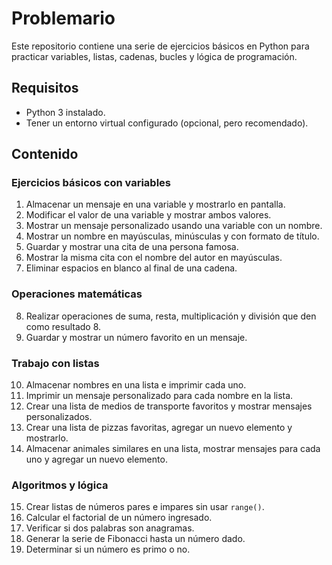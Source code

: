 # Problemario

Este repositorio contiene una serie de ejercicios básicos en Python para practicar variables, listas, cadenas, bucles y lógica de programación.

## Requisitos

- Python 3 instalado.
- Tener un entorno virtual configurado (opcional, pero recomendado).

## Contenido

### Ejercicios básicos con variables

1. Almacenar un mensaje en una variable y mostrarlo en pantalla.
2. Modificar el valor de una variable y mostrar ambos valores.
3. Mostrar un mensaje personalizado usando una variable con un nombre.
4. Mostrar un nombre en mayúsculas, minúsculas y con formato de título.
5. Guardar y mostrar una cita de una persona famosa.
6. Mostrar la misma cita con el nombre del autor en mayúsculas.
7. Eliminar espacios en blanco al final de una cadena.

### Operaciones matemáticas

8. Realizar operaciones de suma, resta, multiplicación y división que den como resultado 8.
9. Guardar y mostrar un número favorito en un mensaje.

### Trabajo con listas

10. Almacenar nombres en una lista e imprimir cada uno.
11. Imprimir un mensaje personalizado para cada nombre en la lista.
12. Crear una lista de medios de transporte favoritos y mostrar mensajes personalizados.
13. Crear una lista de pizzas favoritas, agregar un nuevo elemento y mostrarlo.
14. Almacenar animales similares en una lista, mostrar mensajes para cada uno y agregar un nuevo elemento.

### Algoritmos y lógica

15. Crear listas de números pares e impares sin usar `range()`.
16. Calcular el factorial de un número ingresado.
17. Verificar si dos palabras son anagramas.
18. Generar la serie de Fibonacci hasta un número dado.
19. Determinar si un número es primo o no.

